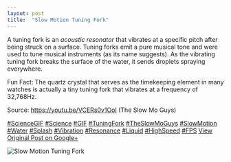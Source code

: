 ```yaml
---
layout: post
title:  "Slow Motion Tuning Fork"
---
```


A tuning fork is an _acoustic resonator_ that vibrates at a specific pitch after being struck on a surface. Tuning forks emit a pure musical tone and were used to tune musical instruments (as its name suggests). As the vibrating tuning fork breaks the surface of the water, it sends droplets spraying everywhere.  
  
Fun Fact: The quartz crystal that serves as the timekeeping element in many watches is actually a tiny tuning fork that vibrates at a frequency of 32,768Hz.  
  
Source: <https://youtu.be/VCERs0v1OoI> (The Slow Mo Guys)  
  
[#ScienceGIF](https://plus.google.com/s/%23ScienceGIF/posts) [#Science](https://plus.google.com/s/%23Science/posts) [#GIF](https://plus.google.com/s/%23GIF/posts) [#TuningFork](https://plus.google.com/s/%23TuningFork/posts) [#TheSlowMoGuys](https://plus.google.com/s/%23TheSlowMoGuys/posts) [#SlowMotion](https://plus.google.com/s/%23SlowMotion/posts) [#Water](https://plus.google.com/s/%23Water/posts) [#Splash](https://plus.google.com/s/%23Splash/posts) [#Vibration](https://plus.google.com/s/%23Vibration/posts) [#Resonance](https://plus.google.com/s/%23Resonance/posts) [#Liquid](https://plus.google.com/s/%23Liquid/posts) [#HighSpeed](https://plus.google.com/s/%23HighSpeed/posts) [#FPS](https://plus.google.com/s/%23FPS/posts)
[View Original Post on Google+](https://plus.google.com/+ColinSullender/posts/RCPZp7o7fuA)

![Slow Motion Tuning Fork](/assets/img/2015-09-12-Slow-Motion-Tuning-Fork.gif)

